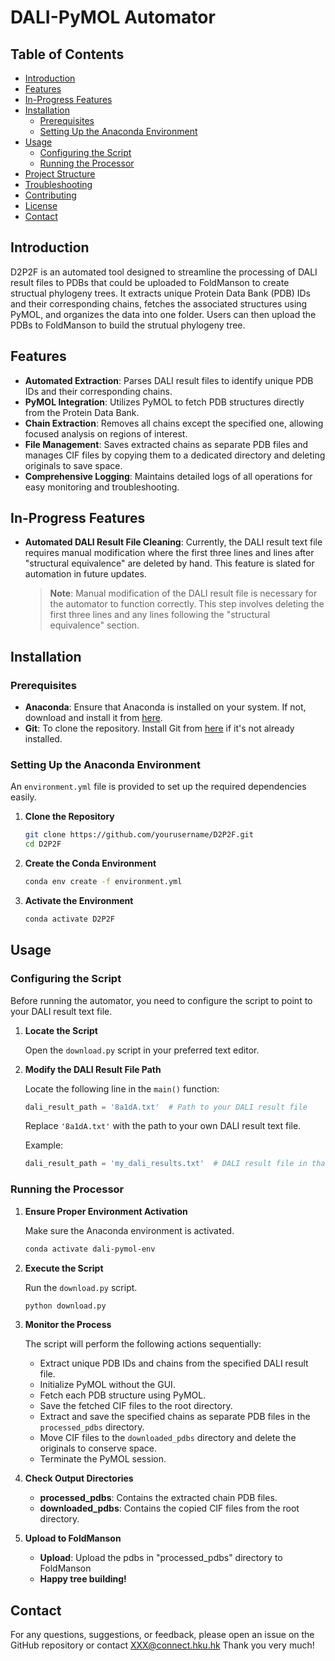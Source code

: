 # DALI-PyMOL Automator

<!-- Replace with your logo if available -->

## Table of Contents

- [Introduction](#introduction)
- [Features](#features)
- [In-Progress Features](#in-progress-features)
- [Installation](#installation)
  - [Prerequisites](#prerequisites)
  - [Setting Up the Anaconda Environment](#setting-up-the-anaconda-environment)
- [Usage](#usage)
  - [Configuring the Script](#configuring-the-script)
  - [Running the Processor](#running-the-processor)
- [Project Structure](#project-structure)
- [Troubleshooting](#troubleshooting)
- [Contributing](#contributing)
- [License](#license)
- [Contact](#contact)

## Introduction

D2P2F is an automated tool designed to streamline the processing of DALI result files to PDBs that could be uploaded to FoldManson to create structual phylogeny trees. It extracts unique Protein Data Bank (PDB) IDs and their corresponding chains, fetches the associated structures using PyMOL, and organizes the data into one folder. Users can then upload the PDBs to FoldManson to build the strutual phylogeny tree.

## Features

- **Automated Extraction**: Parses DALI result files to identify unique PDB IDs and their corresponding chains.
- **PyMOL Integration**: Utilizes PyMOL to fetch PDB structures directly from the Protein Data Bank.
- **Chain Extraction**: Removes all chains except the specified one, allowing focused analysis on regions of interest.
- **File Management**: Saves extracted chains as separate PDB files and manages CIF files by copying them to a dedicated directory and deleting originals to save space.
- **Comprehensive Logging**: Maintains detailed logs of all operations for easy monitoring and troubleshooting.

## In-Progress Features

- **Automated DALI Result File Cleaning**: Currently, the DALI result text file requires manual modification where the first three lines and lines after "structural equivalence" are deleted by hand. This feature is slated for automation in future updates.

    > **Note**: Manual modification of the DALI result file is necessary for the automator to function correctly. This step involves deleting the first three lines and any lines following the "structural equivalence" section.

## Installation

### Prerequisites

- **Anaconda**: Ensure that Anaconda is installed on your system. If not, download and install it from [here](https://www.anaconda.com/products/individual).
- **Git**: To clone the repository. Install Git from [here](https://git-scm.com/downloads) if it's not already installed.

### Setting Up the Anaconda Environment

An `environment.yml` file is provided to set up the required dependencies easily.

1. **Clone the Repository**

    ```bash
    git clone https://github.com/yourusername/D2P2F.git
    cd D2P2F
    ```

2. **Create the Conda Environment**

    ```bash
    conda env create -f environment.yml
    ```

3. **Activate the Environment**

    ```bash
    conda activate D2P2F
    ```

## Usage

### Configuring the Script

Before running the automator, you need to configure the script to point to your DALI result text file.

1. **Locate the Script**

    Open the `download.py` script in your preferred text editor.

2. **Modify the DALI Result File Path**

    Locate the following line in the `main()` function:

    ```python
    dali_result_path = '8a1dA.txt'  # Path to your DALI result file
    ```

    Replace `'8a1dA.txt'` with the path to your own DALI result text file.

    Example:

    ```python
    dali_result_path = 'my_dali_results.txt'  # DALI result file in that folder
    ```

### Running the Processor

1. **Ensure Proper Environment Activation**

    Make sure the Anaconda environment is activated.

    ```bash
    conda activate dali-pymol-env
    ```

2. **Execute the Script**

    Run the `download.py` script.

    ```bash
    python download.py
    ```

3. **Monitor the Process**

    The script will perform the following actions sequentially:
    - Extract unique PDB IDs and chains from the specified DALI result file.
    - Initialize PyMOL without the GUI.
    - Fetch each PDB structure using PyMOL.
    - Save the fetched CIF files to the root directory.
    - Extract and save the specified chains as separate PDB files in the `processed_pdbs` directory.
    - Move CIF files to the `downloaded_pdbs` directory and delete the originals to conserve space.
    - Terminate the PyMOL session.

4. **Check Output Directories**
    - **processed_pdbs**: Contains the extracted chain PDB files.
    - **downloaded_pdbs**: Contains the copied CIF files from the root directory.

5. **Upload to FoldManson**
    - **Upload**: Upload the pdbs in "processed_pdbs" directory to FoldManson
    - **Happy tree building!**
  
## Contact

For any questions, suggestions, or feedback, please open an issue on the GitHub repository or contact XXX@connect.hku.hk Thank you very much!
